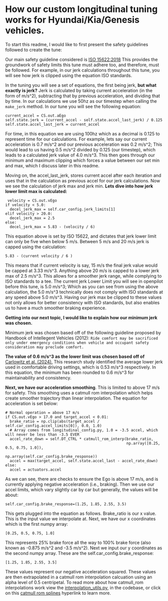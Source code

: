 
# **How our custom longitudinal tuning works for Hyundai/Kia/Genesis vehicles.**

To start this readme, I would like to first present the safety guidelines followed to create the tune:

Our main safety guideline considered is [ISO 15622:2018](https://www.iso.org/obp/ui/en/#iso:std:iso:15622:ed-3:v1:en)
This provides the groundwork of safety limits this tune must adhere too, and therefore, must be followed.
For example, in our jerk calculations throughout this tune, you will see how jerk is clipped using the equation ISO standards.

In the tuning you will see a set of equations, the first being jerk, **but what exactly is jerk?**
Jerk is calculated by taking current acceleration (in the form of m/s^2), subtracting that by previous acceleration, and
dividing that by time. In our calculations we use 50hz as our timestep when calling the `make_jerk` method. In our tune you will see the following equation:

    current_accel = CS.out.aEgo
    self.state.jerk = (current_accel - self.state.accel_last_jerk) / 0.125
    self.state.accel_last_jerk = current_accel

For time, in this equation we are using 100hz which as a decimal is 0.125 to represent time for our calculations.
For example, lets say our current acceleration is 0.7 m/s^2 and our previous acceleration was 0.2 m/s^2; This would lead to us having 0.5 m/s^2 divided by 
0.125 (our timestep), which leads to a calculated jerk value of 4.0 m/s^3. This then goes through our minimum and maximum clipping which forces a value between our set min and max,
which I discuss later in this readme.

Moving on, the accel_last_jerk, stores current accel after each iteration and uses that in the calculation as previous accel for
our jerk calculations. Now we see the calculation of jerk max and jerk min. **Lets dive into how jerk lower limit max is calculated:**

     velocity = CS.out.vEgo
    if velocity < 5.0:
      decel_jerk_max = self.car_config.jerk_limits[1]
    elif velocity > 20.0:
      decel_jerk_max = 2.5
    else:
      decel_jerk_max = 5.83 - (velocity / 6)

This equation above is set by ISO 15622, and dictates that jerk lower limit can only be five when below 5 m/s. 
Between 5 m/s and 20 m/s jerk is capped using the calculation:

    5.83 - (current velocity / 6 )

This means that if current velocity is say, 15 m/s the final jerk value would be capped at 3.33 m/s^3. 
Anything above 20 m/s is capped to a lower jerk max of 2.5 m/s^3. This allows for a smoother jerk range, while complying to ISO standards to a tee.
The current jerk Lower Limit you will see in openpilot before this tune, is 5.0 m/s^3; Which as you can see from using the above calculation, 
the 5.0 m/s^3 technically does not comply with ISO standards at any speed above 5.0 m/s^3.
Having our jerk max be clipped to these values not only allows for better consistency with ISO standards, but also enables us to have a much smoother braking experience. 

**Getting into our next topic, I would like to explain how our minimum jerk was chosen.** 

Minimum jerk was chosen based off of the following guideline proposed by Handbook of Intellegent Vehicles (2012):
`Ride comfort may be sacrificed only under emergency conditions when vehicle and occupant safety consideration may preclude comfort.`

**The value of 0.6 m/s^3 as the lower limit was chosen based off of**
[Carlowitz et al. (2024).](https://www.researchgate.net/publication/382274551_User_evaluation_of_comfortable_deceleration_profiles_for_highly_automated_driving_Findings_from_a_test_track_study)
This research study identified the average lower jerk used in comfortable driving settings, which is 0.53 m/s^3 respectively. 
In this equation, the minimum has been rounded to 0.6 m/s^3 for maintainability and consistency. 


**Next, we have our acceleration smoothing**. This is limited to above 17 m/s for safety. This smoothing uses a catmull rom interpolation
which helps create smoother trajectory than linear interpolation. The equation for acceleration is set below:

    # Normal operation = above 17 m/s
    if CS.out.vEgo > 17.0 and target_accel < 0.01:
      brake_ratio = np.clip(abs(target_accel / self.car_config.accel_limits[0]), 0.0, 1.0)
      # Array comes from longitudinal_config.py, 1.0 = -3.5 accel, which will never be less than -3.5 EVER
      accel_rate_down = self.DT_CTRL * catmull_rom_interp(brake_ratio,
                                                          np.array([0.25, 0.5, 0.75, 1.0]),
                                                          np.array(self.car_config.brake_response))
      accel = max(target_accel, self.state.accel_last - accel_rate_down)
    else:
      accel = actuators.accel

As we can see, there are checks to ensure the Ego is above 17 m/s, and is currently applying negative acceleration (i.e., braking).
Then we use our accel limits, which vary slightly car by car but generally, the values will be about:

    self.car_config.brake_response=(1.25, 1.85, 2.55, 3.5)

This gets plugged into the equation as follows. Brake_ratio is our x value. This is the input value we interpolate at. Next, we have our
x coordinates which is the first numpy array:

    [0.25, 0.5, 0.75, 1.0]

This represents 25% brake force all the way to 100% brake force (also known as -0.875 m/s^2 and -3.5 m/s^2). Next we input our
y coordinates as the second numpy array. These are the self.car_config.brake_response:

    [1.25, 1.85, 2.55, 3.5]

These values represent our negative acceleration squared. These values are then extrapolated in a catmull rom interpolation 
calcuation using an alpha level of 0.5 centripetal. To read more about how catmull_rom interpolations work view the [interpolation_utils.py](opendbc_repo/opendbc/sunnypilot/interpolation_utils.py),
in the codebase, or click on this [catmull rom splines](https://qroph.github.io/2018/07/30/smooth-paths-using-catmull-rom-splines.html) hyperlink
to learn more.
